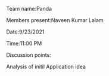 Team name:Panda

Members present:Naveen Kumar Lalam

Date:9/23/2021

Time:11:00 PM

Discussion points:

Analysis of initil Application idea